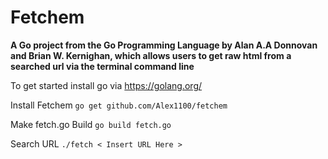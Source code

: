 # Fetchem 

<b>A Go project from the Go Programming Language 
by Alan A.A Donnovan and Brian W. Kernighan, which allows users to get raw html
from a searched url via the terminal command line</b>

To get started install go via https://golang.org/

Install Fetchem
<code>go get github.com/Alex1100/fetchem</code>

Make fetch.go Build
<code>go build fetch.go</code>

Search URL
<code>./fetch < Insert URL Here ></code>

